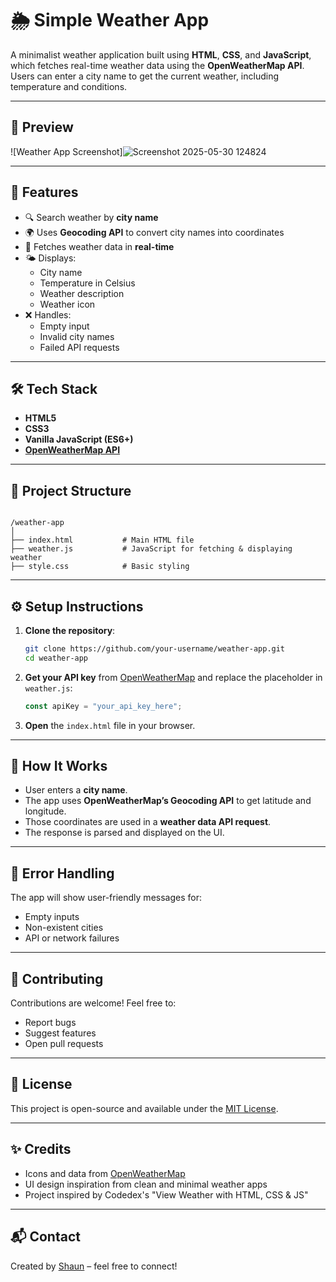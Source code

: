 # 🌦️ Simple Weather App

A minimalist weather application built using **HTML**, **CSS**, and **JavaScript**, which fetches real-time weather data using the **OpenWeatherMap API**. Users can enter a city name to get the current weather, including temperature and conditions.

---

## 📸 Preview

![Weather App Screenshot]![Screenshot 2025-05-30 124824](https://github.com/user-attachments/assets/db4ec892-8a40-4434-b6f7-d77dc70e5296)



---

## 🔧 Features

- 🔍 Search weather by **city name**
- 🌍 Uses **Geocoding API** to convert city names into coordinates
- 📡 Fetches weather data in **real-time**
- 🌤️ Displays:
  - City name
  - Temperature in Celsius
  - Weather description
  - Weather icon
- ❌ Handles:
  - Empty input
  - Invalid city names
  - Failed API requests

---

## 🛠️ Tech Stack

- **HTML5**
- **CSS3**
- **Vanilla JavaScript (ES6+)**
- **[OpenWeatherMap API](https://openweathermap.org/api)**

---

## 📂 Project Structure

```

/weather-app
│
├── index.html           # Main HTML file
├── weather.js           # JavaScript for fetching & displaying weather
├── style.css            # Basic styling

````

---

## ⚙️ Setup Instructions

1. **Clone the repository**:
   ```bash
   git clone https://github.com/your-username/weather-app.git
   cd weather-app
   ```

2. **Get your API key** from [OpenWeatherMap](https://openweathermap.org/api) and replace the placeholder in `weather.js`:

   ```javascript
   const apiKey = "your_api_key_here";
   ```

3. **Open** the `index.html` file in your browser.

---

## 🧠 How It Works

* User enters a **city name**.
* The app uses **OpenWeatherMap’s Geocoding API** to get latitude and longitude.
* Those coordinates are used in a **weather data API request**.
* The response is parsed and displayed on the UI.

---

## 🧪 Error Handling

The app will show user-friendly messages for:

* Empty inputs
* Non-existent cities
* API or network failures

---

## 🙌 Contributing

Contributions are welcome! Feel free to:

* Report bugs
* Suggest features
* Open pull requests

---

## 📄 License

This project is open-source and available under the [MIT License](LICENSE).

---

## ✨ Credits

* Icons and data from [OpenWeatherMap](https://openweathermap.org/)
* UI design inspiration from clean and minimal weather apps
* Project inspired by Codedex's "View Weather with HTML, CSS & JS"
---

## 📬 Contact

Created by [Shaun](https://github.com/Pxdarkshadow) – feel free to connect!

````
